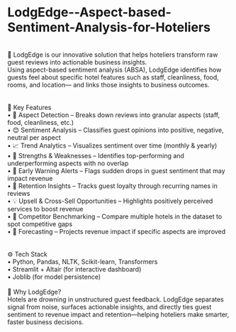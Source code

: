  # LodgEdge--Aspect-based-Sentiment-Analysis-for-Hoteliers
<br />
📌 LodgEdge is our innovative solution that helps hoteliers transform raw guest reviews into actionable business insights.<br />
Using aspect-based sentiment analysis (ABSA), LodgEdge identifies how guests feel about specific hotel features such as staff, cleanliness, food, rooms, and location— and links those insights to business outcomes. <br />
<br /><br />🔑 Key Features
<br />•	📝 Aspect Detection – Breaks down reviews into granular aspects (staff, food, cleanliness, etc.)
<br />•	😊 Sentiment Analysis – Classifies guest opinions into positive, negative, neutral per aspect
<br />•	📈 Trend Analytics – Visualizes sentiment over time (monthly & yearly)
<br />•	💪 Strengths & Weaknesses – Identifies top-performing and underperforming aspects with no overlap
<br />•	🚨 Early Warning Alerts – Flags sudden drops in guest sentiment that may impact revenue
<br />•	🔄 Retention Insights – Tracks guest loyalty through recurring names in reviews
<br />•	💡 Upsell & Cross-Sell Opportunities – Highlights positively perceived services to boost revenue
<br />•	🏨 Competitor Benchmarking – Compare multiple hotels in the dataset to spot competitive gaps
<br />•	🔮 Forecasting – Projects revenue impact if specific aspects are improved
<br />
<br /><br />⚙️ Tech Stack
<br />•	Python, Pandas, NLTK, Scikit-learn, Transformers
<br />•	Streamlit + Altair (for interactive dashboard)
<br />•	Joblib (for model persistence)
<br /><br />🎯 Why LodgEdge?
<br />Hotels are drowning in unstructured guest feedback. LodgEdge separates signal from noise, surfaces actionable insights, and directly ties guest sentiment to revenue impact and retention—helping hoteliers make smarter, faster business decisions.
